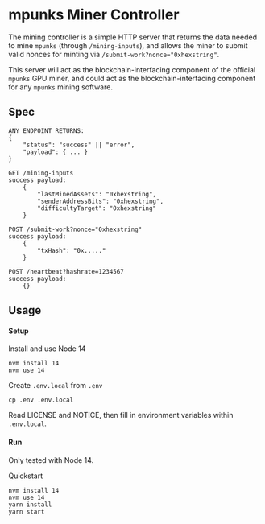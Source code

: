 # mpunks Miner Controller

The mining controller is a simple HTTP server that returns the data needed to mine `mpunks` (through `/mining-inputs`), and allows the miner to submit valid nonces for minting via `/submit-work?nonce="0xhexstring"`.

This server will act as the blockchain-interfacing component of the official `mpunks` GPU miner, and could act as the blockchain-interfacing component for any `mpunks` mining software.

## Spec

```
ANY ENDPOINT RETURNS:
{
    "status": "success" || "error",
    "payload": { ... }
}

GET /mining-inputs
success payload:
    {
        "lastMinedAssets": "0xhexstring",
        "senderAddressBits": "0xhexstring",
        "difficultyTarget": "0xhexstring"
    }

POST /submit-work?nonce="0xhexstring"
success payload:
    {
        "txHash": "0x....."
    }

POST /heartbeat?hashrate=1234567
success payload:
    {}
```

## Usage

#### Setup

Install and use Node 14

```
nvm install 14
nvm use 14
```

Create `.env.local` from `.env`

```
cp .env .env.local
```

Read LICENSE and NOTICE, then fill in environment variables within `.env.local`.

#### Run

Only tested with Node 14.

Quickstart

```
nvm install 14
nvm use 14
yarn install
yarn start
```
